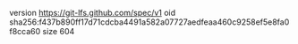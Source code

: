 version https://git-lfs.github.com/spec/v1
oid sha256:f437b890ff17d71cdcba4491a582a07727aedfeaa460c9258ef5e8fa0f8cca60
size 604
